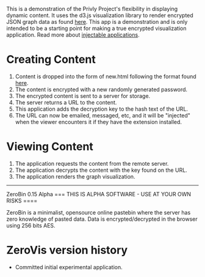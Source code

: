 This is a demonstration of the Privly Project's flexibility in displaying dynamic content. It uses the d3.js visualization library to render encrypted JSON graph data as found [here](http://bl.ocks.org/mbostock/4062045). This app is a demonstration and is only intended to be a starting point for making a true encrypted visualization application. Read more about [injectable applications](https://github.com/privly/privly-organization/wiki/Injectable-Applications).

# Creating Content

1. Content is dropped into the form of new.html following the format found [here](http://bl.ocks.org/mbostock/4062045).
1. The content is encrypted with a new randomly generated password.
1. The encrypted content is sent to a server for storage.
1. The server returns a URL to the content.
1. This application adds the decryption key to the hash text of the URL.
1. The URL can now be emailed, messaged, etc, and it will be "injected" when the viewer encounters it if they have the extension installed.

# Viewing Content

1. The application requests the content from the remote server.
1. The application decrypts the content with the key found on the URL.
1. The application renders the graph visualization.

------------------------------------------------------------------------------

ZeroBin 0.15 Alpha
=== THIS IS ALPHA SOFTWARE - USE AT YOUR OWN RISKS ====

ZeroBin is a minimalist, opensource online pastebin where the server 
has zero knowledge of pasted data. Data is encrypted/decrypted in the 
browser using 256 bits AES. 


# ZeroVis version history #

  * Committed initial experimental application.

